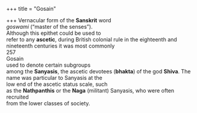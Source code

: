 +++
title = "Gosain"

+++
Vernacular form of the **Sanskrit** word  
*goswami* (“master of the senses”).  
Although this epithet could be used to  
refer to any **ascetic**, during British colonial rule in the eighteenth and nineteenth centuries it was most commonly  
257  
Gosain  
used to denote certain subgroups  
among the **Sanyasis**, the ascetic devotees (**bhakta**) of the god **Shiva**. The  
name was particular to Sanyasis at the  
low end of the ascetic status scale, such  
as the **Nathpanthis** or the **Naga** (militant) Sanyasis, who were often recruited  
from the lower classes of society.